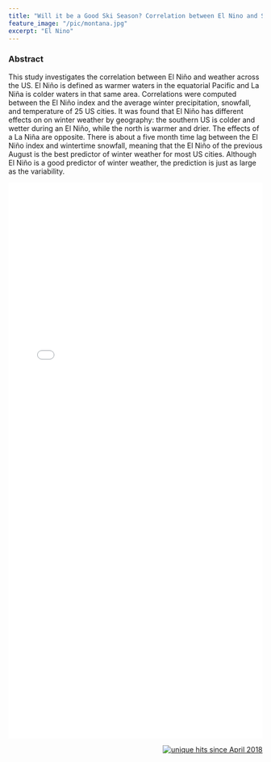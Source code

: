 ```yaml
---
title: "Will it be a Good Ski Season? Correlation between El Nino and Snowfall"
feature_image: "/pic/montana.jpg"
excerpt: "El Nino"
---
```

### Abstract

This study investigates the correlation between El Niño and weather across the US. El Niño is defined as warmer waters in the equatorial Pacific and La Niña is colder waters in that same area. Correlations were computed between the El Niño index and the average winter precipitation, snowfall, and temperature of 25 US cities. It was found that El Niño has different effects on on winter weather by geography: the southern US is colder and wetter during an El Niño, while the north is warmer and drier. The effects of a La Niña are opposite. There is about a five month time lag between the El Niño index and wintertime snowfall, meaning that the El Niño of the previous August is the best predictor of winter weather for most US cities. Although El Niño is a good predictor of winter weather, the prediction is just as large as the variability.

<object data="/pdf/PetersenLillian2015nmas.pdf" tyse="application/pdf" width="100%" height="1100">
<iframe src="/pdf/PetersenLillian2015nmas.pdf" width="100%" height="1100" style="border: none;">
This browser does not support PDFs. Please download the PDF to view it: <a href="/pdf/PetersenLillian2015nmas.pdf">Download PDF</a>
</iframe>
</object>

<p align="right">
<a href="http://www.hitwebcounter.com">
<img src="http://hitwebcounter.com/counter/counter.php?page=6931331&style=0006&nbdigits=5&type=ip&initCount=0" title="unique hits since April 2018" border="0" ></a>

<!-- Global site tag (gtag.js) - Google Analytics -->
<script async src="https://www.googletagmanager.com/gtag/js?id=UA-117520873-7"></script>
<script>
  window.dataLayer = window.dataLayer || [];
  function gtag(){dataLayer.push(arguments);}
  gtag('js', new Date());

  gtag('config', 'UA-117520873-7');
</script>

